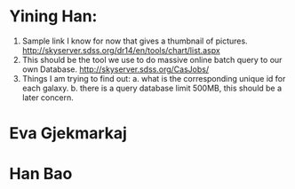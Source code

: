 # Yining Han:
1. Sample link I know for now that gives a thumbnail of pictures. 
   http://skyserver.sdss.org/dr14/en/tools/chart/list.aspx
2. This should be the tool we use to do massive online batch query to our own
   Database. http://skyserver.sdss.org/CasJobs/
3. Things I am trying to find out:
   a. what is the corresponding unique id for each galaxy.
   b. there is a query database limit 500MB, this should be a later concern.
   
# Eva Gjekmarkaj

# Han Bao 
